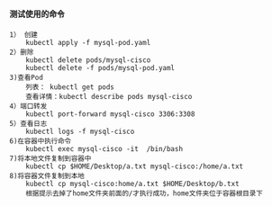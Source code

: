 #### 测试使用的命令

    1） 创建
        kubectl apply -f mysql-pod.yaml
    2）删除
        kubectl delete pods/mysql-cisco
        kubectl delete -f pods/mysql-pod.yaml
    3)查看Pod
        列表： kubectl get pods
        查看详情：kubectl describe pods mysql-cisco
    4）端口转发
        kubectl port-forward mysql-cisco 3306:3308
    5）查看日志
        kubectl logs -f mysql-cisco
    6)在容器中执行命令
        kubectl exec mysql-cisco -it  /bin/bash
    7)将本地文件复制到容器中
        kubectl cp $HOME/Desktop/a.txt mysql-cisco:/home/a.txt
    8)将容器文件复制到本地
        kubectl cp mysql-cisco:home/a.txt $HOME/Desktop/b.txt
        根据提示去掉了home文件夹前面的/才执行成功，home文件夹位于容器根目录下